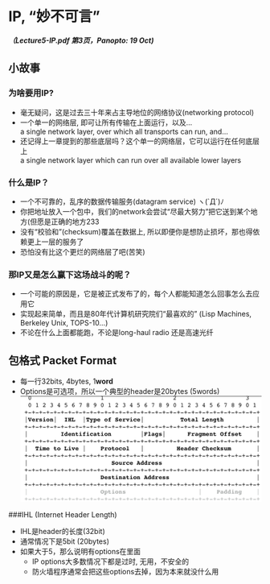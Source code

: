 # IP, “妙不可言”
***（Lecture5-IP.pdf 第3页，Panopto: 19 Oct)***

## 小故事
### 为啥要用IP?
* 毫无疑问，这是过去三十年来占主导地位的网络协议(networking protocol)
* 一个单一的网络层, 即可让所有传输在上面运行，以及...  
a single network layer, over which all transports can run, and...
* 还记得上一章提到的那些底层吗？这个单一的网络层，它可以运行在任何底层上  
a single network layer which can run over all available lower layers

### 什么是IP？
* 一个不可靠的，乱序的数据传输服务(datagram service) ヽ(`Д´)ﾉ
* 你把地址放入一个包中，我们的network会尝试“尽最大努力”把它送到某个地方(但愿是正确的地方233
* 没有“校验和”(checksum)覆盖在数据上, 所以即便你是想防止损坏，那也得依赖更上一层的服务了
* 恐怕没有比这个更烂的网络层了吧(苦笑)

### 那IP又是怎么赢下这场战斗的呢？
* 一个可能的原因是，它是被正式发布了的，每个人都能知道怎么回事怎么去应用它
* 实现起来简单，而且是80年代计算机研究院们“最喜欢的” (Lisp Machines, Berkeley Unix, TOPS-10...)
* 不论在什么上面都能跑，不论是long-haul radio 还是高速光纤

## 包格式 Packet Format
* 每一行32bits, 4bytes, 1**word**
* Options是可选项，所以一个典型的header是20bytes (5words)
![](img/packetFormat.png)

###IHL (Internet Header Length)
* IHL是header的长度(32bit)
* 通常情况下是5bit (20bytes)
* 如果大于5，那么说明有options在里面
	* IP options大多数情况下都是过时, 无用，不安全的
	* 防火墙程序通常会把这些options去掉，因为本来就没什么用

